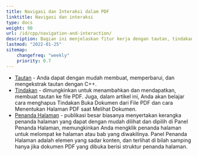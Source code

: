 ```yaml
---
title: Navigasi dan Interaksi dalam PDF 
linktitle: Navigasi dan interaksi
type: docs
weight: 90
url: /id/cpp/navigation-and-interaction/
description: Bagian ini menjelaskan fitur kerja dengan tautan, tindakan, dan penanda halaman.
lastmod: "2022-01-25"
sitemap:
    changefreq: "weekly"
    priority: 0.7
---
```


- [Tautan](/pdf/id/cpp/links/) - Anda dapat dengan mudah membuat, memperbarui, dan mengekstrak tautan dengan C++.
- [Tindakan](/pdf/id/cpp/actions/) - dimungkinkan untuk menambahkan dan mendapatkan, membuat tautan ke file PDF. Juga, dalam artikel ini, Anda akan belajar cara menghapus Tindakan Buka Dokumen dari File PDF dan cara Menentukan Halaman PDF saat Melihat Dokumen.
- [Penanda Halaman](/pdf/id/cpp/bookmarks/) - publikasi besar biasanya menyertakan kerangka penanda halaman yang dapat dengan mudah dilihat dan dipilih di Panel Penanda Halaman, memungkinkan Anda mengklik penanda halaman untuk melompat ke halaman atau bab yang diwakilinya. Panel Penanda Halaman adalah elemen yang sadar konten, dan terlihat di bilah samping hanya jika dokumen PDF yang dibuka berisi struktur penanda halaman.